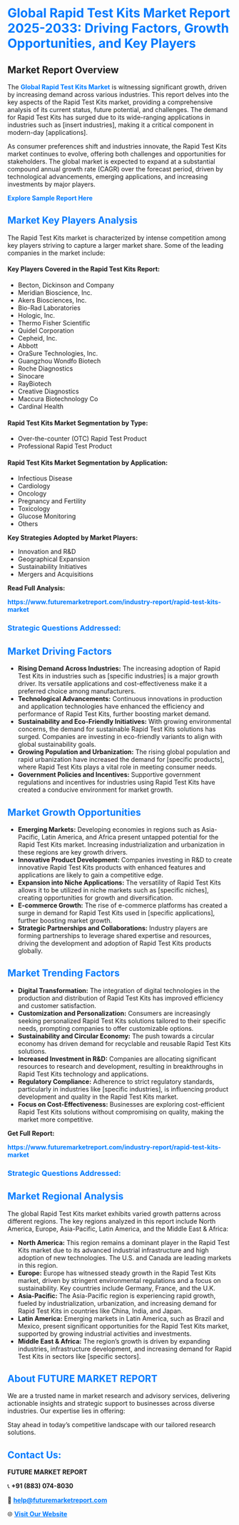 <h1 style="color: #007BFF;">Global Rapid Test Kits Market Report 2025-2033: Driving Factors, Growth Opportunities, and Key Players</h1>

<section id="overview">
<h2>Market Report Overview</h2>
<p>The <a href="https://www.futuremarketreport.com/industry-report/rapid-test-kits-market" style="color: #007BFF; text-decoration: none;"><strong>Global Rapid Test Kits Market</strong></a> is witnessing significant growth, driven by increasing demand across various industries. This report delves into the key aspects of the Rapid Test Kits market, providing a comprehensive analysis of its current status, future potential, and challenges. The demand for Rapid Test Kits has surged due to its wide-ranging applications in industries such as [insert industries], making it a critical component in modern-day [applications].</p>
<p>As consumer preferences shift and industries innovate, the Rapid Test Kits market continues to evolve, offering both challenges and opportunities for stakeholders. The global market is expected to expand at a substantial compound annual growth rate (CAGR) over the forecast period, driven by technological advancements, emerging applications, and increasing investments by major players.</p>
</section>

<section id="overview">
<p><a href="https://www.futuremarketreport.com/request-sample/reportId=77629" style="color: #007BFF; text-decoration: none;"><strong>Explore Sample Report Here</strong></a></p>
</section>

<section id="key-players">
<h2 style="color: #007BFF;">Market Key Players Analysis</h2>
<p>The Rapid Test Kits market is characterized by intense competition among key players striving to capture a larger market share. Some of the leading companies in the market include:</p>
<h4>Key Players Covered in the Rapid Test Kits Report:</h4>
<ul><li>Becton, Dickinson and Company</li><li>Meridian Bioscience, Inc.</li><li>Akers Biosciences, Inc.</li><li>Bio-Rad Laboratories</li><li>Hologic, Inc.</li><li>Thermo Fisher Scientific</li><li>Quidel Corporation</li><li>Cepheid, Inc.</li><li>Abbott</li><li>OraSure Technologies, Inc.</li><li>Guangzhou Wondfo Biotech</li><li>Roche Diagnostics</li><li>Sinocare</li><li>RayBiotech</li><li>Creative Diagnostics</li><li>Maccura Biotechnology Co</li><li>Cardinal Health</li></ul>
<h4>Rapid Test Kits Market Segmentation by Type:</h4>
<ul><li>Over-the-counter (OTC) Rapid Test Product</li><li>Professional Rapid Test Product</li></ul>

<h4>Rapid Test Kits Market Segmentation by Application:</h4>
<ul><li>Infectious Disease</li><li>Cardiology</li><li>Oncology</li><li>Pregnancy and Fertility</li><li>Toxicology</li><li>Glucose Monitoring</li><li>Others</li></ul>
<p><strong>Key Strategies Adopted by Market Players:</strong></p>
<ul>
<li>Innovation and R&D</li>
<li>Geographical Expansion</li>
<li>Sustainability Initiatives</li>
<li>Mergers and Acquisitions</li>
</ul>
</section>

<section>
<p><strong>Read Full Analysis: </strong></p><a href="https://www.futuremarketreport.com/industry-report/rapid-test-kits-market" style="color: #007BFF; text-decoration: none;"><strong>https://www.futuremarketreport.com/industry-report/rapid-test-kits-market</strong></a>
<h3 style="color: #007BFF;">Strategic Questions Addressed:</h3>
</section>

<section id="driving-factors">
<h2 style="color: #007BFF;">Market Driving Factors</h2>
<ul>
<li><strong>Rising Demand Across Industries:</strong> The increasing adoption of Rapid Test Kits in industries such as [specific industries] is a major growth driver. Its versatile applications and cost-effectiveness make it a preferred choice among manufacturers.</li>
<li><strong>Technological Advancements:</strong> Continuous innovations in production and application technologies have enhanced the efficiency and performance of Rapid Test Kits, further boosting market demand.</li>
<li><strong>Sustainability and Eco-Friendly Initiatives:</strong> With growing environmental concerns, the demand for sustainable Rapid Test Kits solutions has surged. Companies are investing in eco-friendly variants to align with global sustainability goals.</li>
<li><strong>Growing Population and Urbanization:</strong> The rising global population and rapid urbanization have increased the demand for [specific products], where Rapid Test Kits plays a vital role in meeting consumer needs.</li>
<li><strong>Government Policies and Incentives:</strong> Supportive government regulations and incentives for industries using Rapid Test Kits have created a conducive environment for market growth.</li>
</ul>
</section>

<section id="growth-opportunities">
<h2 style="color: #007BFF;">Market Growth Opportunities</h2>
<ul>
<li><strong>Emerging Markets:</strong> Developing economies in regions such as Asia-Pacific, Latin America, and Africa present untapped potential for the Rapid Test Kits market. Increasing industrialization and urbanization in these regions are key growth drivers.</li>
<li><strong>Innovative Product Development:</strong> Companies investing in R&D to create innovative Rapid Test Kits products with enhanced features and applications are likely to gain a competitive edge.</li>
<li><strong>Expansion into Niche Applications:</strong> The versatility of Rapid Test Kits allows it to be utilized in niche markets such as [specific niches], creating opportunities for growth and diversification.</li>
<li><strong>E-commerce Growth:</strong> The rise of e-commerce platforms has created a surge in demand for Rapid Test Kits used in [specific applications], further boosting market growth.</li>
<li><strong>Strategic Partnerships and Collaborations:</strong> Industry players are forming partnerships to leverage shared expertise and resources, driving the development and adoption of Rapid Test Kits products globally.</li>
</ul>
</section>

<section id="trending-factors">
<h2 style="color: #007BFF;">Market Trending Factors</h2>
<ul>
<li><strong>Digital Transformation:</strong> The integration of digital technologies in the production and distribution of Rapid Test Kits has improved efficiency and customer satisfaction.</li>
<li><strong>Customization and Personalization:</strong> Consumers are increasingly seeking personalized Rapid Test Kits solutions tailored to their specific needs, prompting companies to offer customizable options.</li>
<li><strong>Sustainability and Circular Economy:</strong> The push towards a circular economy has driven demand for recyclable and reusable Rapid Test Kits solutions.</li>
<li><strong>Increased Investment in R&D:</strong> Companies are allocating significant resources to research and development, resulting in breakthroughs in Rapid Test Kits technology and applications.</li>
<li><strong>Regulatory Compliance:</strong> Adherence to strict regulatory standards, particularly in industries like [specific industries], is influencing product development and quality in the Rapid Test Kits market.</li>
<li><strong>Focus on Cost-Effectiveness:</strong> Businesses are exploring cost-efficient Rapid Test Kits solutions without compromising on quality, making the market more competitive.</li>
</ul>
</section>

<section>
<p><strong>Get Full Report: </strong></p><a href="https://www.futuremarketreport.com/industry-report/rapid-test-kits-market" style="color: #007BFF; text-decoration: none;"><strong>https://www.futuremarketreport.com/industry-report/rapid-test-kits-market</strong></a>
<h3 style="color: #007BFF;">Strategic Questions Addressed:</h3>
</section>


<section id="regional-analysis">
<h2 style="color: #007BFF;">Market Regional Analysis</h2>
<p>The global Rapid Test Kits market exhibits varied growth patterns across different regions. The key regions analyzed in this report include North America, Europe, Asia-Pacific, Latin America, and the Middle East & Africa:</p>
<ul>
<li><strong>North America:</strong> This region remains a dominant player in the Rapid Test Kits market due to its advanced industrial infrastructure and high adoption of new technologies. The U.S. and Canada are leading markets in this region.</li>
<li><strong>Europe:</strong> Europe has witnessed steady growth in the Rapid Test Kits market, driven by stringent environmental regulations and a focus on sustainability. Key countries include Germany, France, and the U.K.</li>
<li><strong>Asia-Pacific:</strong> The Asia-Pacific region is experiencing rapid growth, fueled by industrialization, urbanization, and increasing demand for Rapid Test Kits in countries like China, India, and Japan.</li>
<li><strong>Latin America:</strong> Emerging markets in Latin America, such as Brazil and Mexico, present significant opportunities for the Rapid Test Kits market, supported by growing industrial activities and investments.</li>
<li><strong>Middle East & Africa:</strong> The region’s growth is driven by expanding industries, infrastructure development, and increasing demand for Rapid Test Kits in sectors like [specific sectors].</li>
</ul>
</section>

<footer>
<h2 style="color: #007BFF;">About FUTURE MARKET REPORT</h2>
<p>We are a trusted name in market research and advisory services, delivering actionable insights and strategic support to businesses across diverse industries. Our expertise lies in offering:</p>

<p>Stay ahead in today’s competitive landscape with our tailored research solutions.</p>

<h2 style="color: #007BFF;">Contact Us:</h2>
<p><strong>FUTURE MARKET REPORT</strong></p>
<p>📞 <strong>+91 (883) 074-8030</strong></p>
<p>📧 <strong><a href="mailto:help@futuremarketreport.com" style="color: #007BFF;">help@futuremarketreport.com</a></strong></p>
<p>🌐 <strong><a href="https://www.futuremarketreport.com/" style="color: #007BFF;">Visit Our Website</a></strong></p>
</footer>